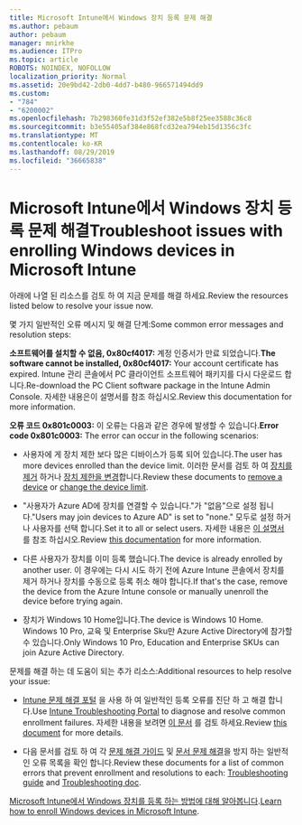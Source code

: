 ```yaml
---
title: Microsoft Intune에서 Windows 장치 등록 문제 해결
ms.author: pebaum
author: pebaum
manager: mnirkhe
ms.audience: ITPro
ms.topic: article
ROBOTS: NOINDEX, NOFOLLOW
localization_priority: Normal
ms.assetid: 20e9bd42-2db0-4dd7-b480-966571494dd9
ms.custom:
- "784"
- "6200002"
ms.openlocfilehash: 7b298360fe31d3f52ef382e5b8f25ee3588c36c8
ms.sourcegitcommit: b3e55405af384e868fcd32ea794eb15d1356c3fc
ms.translationtype: MT
ms.contentlocale: ko-KR
ms.lasthandoff: 08/29/2019
ms.locfileid: "36665838"
---
```

# <a name="troubleshoot-issues-with-enrolling-windows-devices-in-microsoft-intune"></a><span data-ttu-id="382f0-102">Microsoft Intune에서 Windows 장치 등록 문제 해결</span><span class="sxs-lookup"><span data-stu-id="382f0-102">Troubleshoot issues with enrolling Windows devices in Microsoft Intune</span></span>

<span data-ttu-id="382f0-103">아래에 나열 된 리소스를 검토 하 여 지금 문제를 해결 하세요.</span><span class="sxs-lookup"><span data-stu-id="382f0-103">Review the resources listed below to resolve your issue now.</span></span>
  
<span data-ttu-id="382f0-104">몇 가지 일반적인 오류 메시지 및 해결 단계:</span><span class="sxs-lookup"><span data-stu-id="382f0-104">Some common error messages and resolution steps:</span></span>
  
 <span data-ttu-id="382f0-105">**소프트웨어를 설치할 수 없음, 0x80cf4017:** 계정 인증서가 만료 되었습니다.</span><span class="sxs-lookup"><span data-stu-id="382f0-105">**The software cannot be installed, 0x80cf4017:** Your account certificate has expired.</span></span> <span data-ttu-id="382f0-106">Intune 관리 콘솔에서 PC 클라이언트 소프트웨어 패키지를 다시 다운로드 합니다.</span><span class="sxs-lookup"><span data-stu-id="382f0-106">Re-download the PC Client software package in the Intune Admin Console.</span></span> <span data-ttu-id="382f0-107">자세한 내용은이 설명서를 참조 하십시오.</span><span class="sxs-lookup"><span data-stu-id="382f0-107">Review this documentation for more information.</span></span>
  
 <span data-ttu-id="382f0-108">**오류 코드 0x801c0003:** 이 오류는 다음과 같은 경우에 발생할 수 있습니다.</span><span class="sxs-lookup"><span data-stu-id="382f0-108">**Error code 0x801c0003:** The error can occur in the following scenarios:</span></span>
  
-  <span data-ttu-id="382f0-109">사용자에 게 장치 제한 보다 많은 디바이스가 등록 되어 있습니다.</span><span class="sxs-lookup"><span data-stu-id="382f0-109">The user has more devices enrolled than the device limit.</span></span> <span data-ttu-id="382f0-110">이러한 문서를 검토 하 여 [장치를 제거](https://docs.microsoft.com/intune/devices-wipe) 하거나 [장치 제한을 변경](https://docs.microsoft.com/intune/enrollment-restrictions-set#set-device-limit-restrictions)합니다.</span><span class="sxs-lookup"><span data-stu-id="382f0-110">Review these documents to [remove a device](https://docs.microsoft.com/intune/devices-wipe) or [change the device limit](https://docs.microsoft.com/intune/enrollment-restrictions-set#set-device-limit-restrictions).</span></span>

-  <span data-ttu-id="382f0-111">"사용자가 Azure AD에 장치를 연결할 수 있습니다."가 "없음"으로 설정 됩니다.</span><span class="sxs-lookup"><span data-stu-id="382f0-111">"Users may join devices to Azure AD" is set to "none."</span></span> <span data-ttu-id="382f0-112">모두로 설정 하거나 사용자를 선택 합니다.</span><span class="sxs-lookup"><span data-stu-id="382f0-112">Set it to all or select users.</span></span> <span data-ttu-id="382f0-113">자세한 내용은 [이 설명서](https://docs.microsoft.com/azure/active-directory/device-management-azure-portal#configure-device-settings) 를 참조 하십시오.</span><span class="sxs-lookup"><span data-stu-id="382f0-113">Review [this documentation](https://docs.microsoft.com/azure/active-directory/device-management-azure-portal#configure-device-settings) for more information.</span></span>

-  <span data-ttu-id="382f0-114">다른 사용자가 장치를 이미 등록 했습니다.</span><span class="sxs-lookup"><span data-stu-id="382f0-114">The device is already enrolled by another user.</span></span> <span data-ttu-id="382f0-115">이 경우에는 다시 시도 하기 전에 Azure Intune 콘솔에서 장치를 제거 하거나 장치를 수동으로 등록 취소 해야 합니다.</span><span class="sxs-lookup"><span data-stu-id="382f0-115">If that's the case, remove the device from the Azure Intune console or manually unenroll the device before trying again.</span></span>

-  <span data-ttu-id="382f0-116">장치가 Windows 10 Home입니다.</span><span class="sxs-lookup"><span data-stu-id="382f0-116">The device is Windows 10 Home.</span></span> <span data-ttu-id="382f0-117">Windows 10 Pro, 교육 및 Enterprise Sku만 Azure Active Directory에 참가할 수 있습니다.</span><span class="sxs-lookup"><span data-stu-id="382f0-117">Only Windows 10 Pro, Education and Enterprise SKUs can join Azure Active Directory.</span></span>

<span data-ttu-id="382f0-118">문제를 해결 하는 데 도움이 되는 추가 리소스:</span><span class="sxs-lookup"><span data-stu-id="382f0-118">Additional resources to help resolve your issue:</span></span>
  
-  <span data-ttu-id="382f0-119">[Intune 문제 해결 포털](https://devicemanagement.microsoft.com/#blade/Microsoft_Intune_DeviceSettings/TroubleshootBlade) 을 사용 하 여 일반적인 등록 오류를 진단 하 고 해결 합니다.</span><span class="sxs-lookup"><span data-stu-id="382f0-119">Use [Intune Troubleshooting Portal](https://devicemanagement.microsoft.com/#blade/Microsoft_Intune_DeviceSettings/TroubleshootBlade) to diagnose and resolve common enrollment failures.</span></span> <span data-ttu-id="382f0-120">자세한 내용을 보려면 [이 문서](https://docs.microsoft.com/intune/help-desk-operators) 를 검토 하세요.</span><span class="sxs-lookup"><span data-stu-id="382f0-120">Review [this document](https://docs.microsoft.com/intune/help-desk-operators) for more details.</span></span>

-  <span data-ttu-id="382f0-121">다음 문서를 검토 하 여 각 [문제 해결 가이드](https://support.microsoft.com/help/4089533/troubleshooting-windows-device-enrollment-problems-in-microsoft-intune) 및 [문서 문제 해결](https://docs.microsoft.com/intune-classic/troubleshoot/troubleshoot-device-enrollment-in-intune)을 방지 하는 일반적인 오류 목록을 확인 합니다.</span><span class="sxs-lookup"><span data-stu-id="382f0-121">Review these documents for a list of common errors that prevent enrollment and resolutions to each: [Troubleshooting guide](https://support.microsoft.com/help/4089533/troubleshooting-windows-device-enrollment-problems-in-microsoft-intune) and [Troubleshooting doc](https://docs.microsoft.com/intune-classic/troubleshoot/troubleshoot-device-enrollment-in-intune).</span></span>

<span data-ttu-id="382f0-122">[Microsoft Intune에서 Windows 장치를 등록 하는 방법에 대해 알아봅니다](https://docs.microsoft.com/intune/windows-enroll).</span><span class="sxs-lookup"><span data-stu-id="382f0-122">[Learn how to enroll Windows devices in Microsoft Intune](https://docs.microsoft.com/intune/windows-enroll).</span></span>
